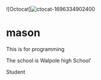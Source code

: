 ![Octocat]![ctocat-1696334902400](https://github.com/mm2027/mason/assets/146838324/daca09b4-2211-4bb9-a245-eb9157946caf)


# mason

This is for programming

The school is Walpole high School'

Student
